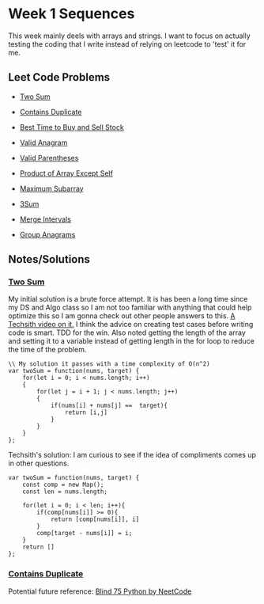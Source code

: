 # Week 1 Sequences

This week mainly deels with arrays and strings. I want to focus on actually testing the coding that I write instead of relying on leetcode to 'test' it for me.

## Leet Code Problems

- [Two Sum](https://leetcode.com/problems/two-sum/)

- [Contains Duplicate](https://leetcode.com/problems/contains-duplicate/)
- [Best Time to Buy and Sell Stock](https://leetcode.com/problems/best-time-to-buy-and-sell-stock/)
- [Valid Anagram](https://leetcode.com/problems/valid-anagram/)
- [Valid Parentheses](https://leetcode.com/problems/valid-parentheses/)
- [Product of Array Except Self](https://leetcode.com/problems/product-of-array-except-self/)
- [Maximum Subarray](https://leetcode.com/problems/maximum-subarray/)
- [3Sum](https://leetcode.com/problems/3sum/)
- [Merge Intervals](https://leetcode.com/problems/merge-intervals/)
- [Group Anagrams](https://leetcode.com/problems/group-anagrams/)

## Notes/Solutions

### [Two Sum](https://leetcode.com/problems/two-sum/)

My initial solution is a brute force attempt. It is has been a long time since my DS and Algo class so I am not too familiar with anything that could help optimize this so I am gonna check out other people answers to this.
[A Techsith video on it.](https://www.youtube.com/watch?v=_CoCO62fn_E) I think the advice on creating test cases before writing code is smart. TDD for the win. Also noted getting the length of the array and setting it to a variable instead of getting length in the for loop to reduce the time of the problem.
```
\\ My solution it passes with a time complexity of O(n^2)
var twoSum = function(nums, target) {
    for(let i = 0; i < nums.length; i++)
    {
        for(let j = i + 1; j < nums.length; j++)
        {
            if(nums[i] + nums[j] ==  target){
                return [i,j]
            }
        }
    }
};
```

Techsith's solution:
I am curious to see if the idea of compliments comes up in other questions.
```
var twoSum = function(nums, target) {
    const comp = new Map();
    const len = nums.length;
    
    for(let i = 0; i < len; i++){
        if(comp[nums[i]] >= 0){
            return [comp[nums[i]], i]
        }
        comp[target - nums[i]] = i;
    }
    return []
};
```

### [Contains Duplicate](https://leetcode.com/problems/contains-duplicate/)
Potential future reference: [Blind 75 Python by NeetCode](https://www.youtube.com/watch?v=KLlXCFG5TnA&list=PLot-Xpze53ldVwtstag2TL4HQhAnC8ATf)